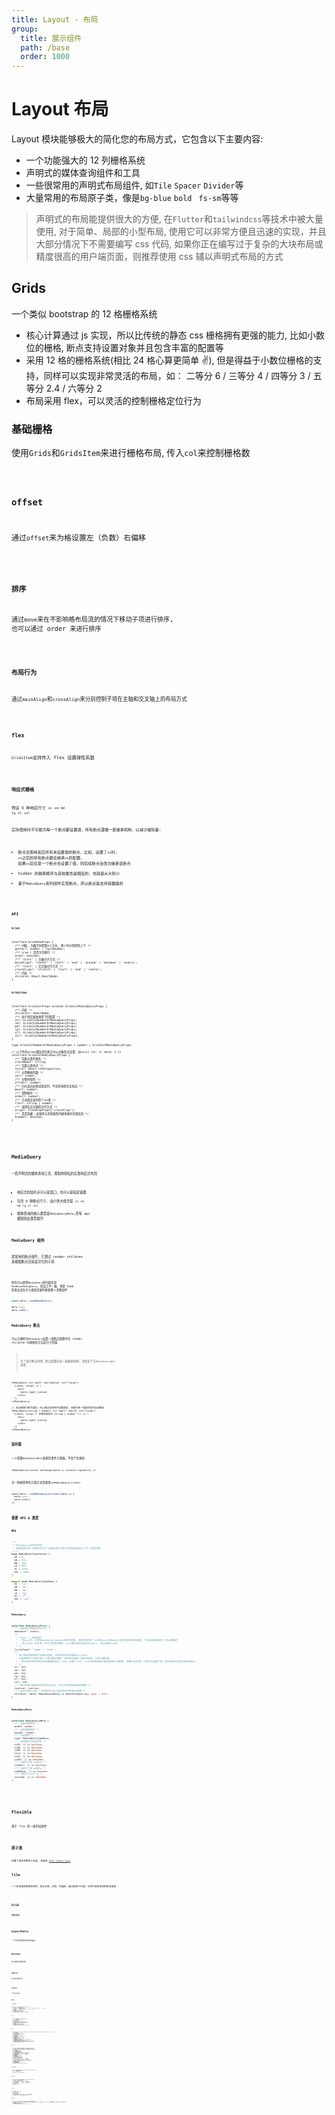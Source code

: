 ```yaml
---
title: Layout - 布局
group:
  title: 展示组件
  path: /base
  order: 1000
---
```


# Layout 布局

Layout 模块能够极大的简化您的布局方式，它包含以下主要内容:

- 一个功能强大的 12 列栅格系统
- 声明式的媒体查询组件和工具
- 一些很常用的声明式布局组件, 如`Tile` `Spacer` `Divider`等
- 大量常用的布局原子类，像是`bg-blue` `bold ` `fs-sm`等等

> 声明式的布局能提供很大的方便, 在`Flutter`和`tailwindcss`等技术中被大量使用, 对于简单、局部的小型布局, 使用它可以非常方便且迅速的实现，并且大部分情况下不需要编写 css 代码, 如果你正在编写过于复杂的大块布局或精度很高的用户端页面，则推荐使用 css 辅以声明式布局的方式

## Grids

一个类似 bootstrap 的 12 格栅格系统

- 核心计算通过 js 实现，所以比传统的静态 css 栅格拥有更强的能力, 比如小数位的栅格, 断点支持设置对象并且包含丰富的配置等
- 采用 12 格的栅格系统(相比 24 格心算更简单 ✌), 但是得益于小数位栅格的支持，同样可以实现非常灵活的布局，如： 二等分 6 / 三等分 4 / 四等分 3 / 五等分 2.4 / 六等分 2
- 布局采用 flex，可以灵活的控制栅格定位行为

### 基础栅格

使用`Grids`和`GridsItem`来进行栅格布局, 传入`col`来控制栅格数

<code src="./grids/base.tsx" />

### offset

通过`offset`来为格设置左（负数）右偏移

<code src="./grids/offset.tsx" />

### 排序

通过`move`来在不影响格布局流的情况下移动子项进行排序, 也可以通过 order 来进行排序

<code src="./grids/order.tsx" />

### 布局行为

通过`mainAlign`和`crossAlign`来分别控制子项在主轴和交叉轴上的布局方式

<code src="./grids/layouts.tsx" />

### flex

`GridsItem`支持传入 flex 设置弹性系数

<code src="./grids/flex.tsx" />

### 响应式栅格

预设 6 种响应尺寸 `xs` `sm` `md` `lg` `xl` `xxl`

实际使用时不可能为每一个断点都设置值，所有断点遵循一套继承机制，以减少编码量:

- 断点会影响其后所有未设置值的断点，比如，设置了`xs`时, `xs`之后的所有断点都会继承`xs`的配置, 如果`xs`后任意一个断点也设置了值，则后续断点会改为继承该断点
- hidden 的继承顺序与其他属性是相反的，也就是从大到小
- 基于`MediaQuery`系列组件实现断点，所以断点是支持容器级的

<code src="./grids/mediaQuery.tsx" />

### API

**`Grids`**

```tsx | pure
interface GridsRowProps {
  /** 间隔, 为数字时控制4个方向, 两个时分别控制上下 */
  gutter?: number | TupleNumber;
  /** true | 是否允许换行 */
  wrap?: boolean;
  /** 'start' | 主轴对齐方式 */
  mainAlign?: 'center' | 'start' | 'end' | 'around' | 'between' | 'evenly';
  /** 'start' | 交叉轴对齐方式 */
  crossAlign?: 'stretch' | 'start' | 'end' | 'center';
  /** 内容 */
  children: React.ReactNode;
}
```

**`GridsItem`**

```tsx | pure
interface GridsColProps extends GridsColMediaQueryProps {
  /** 内容 */
  children?: ReactNode;
  /** 处于特定媒体类型下的配置 */
  xs?: GridsColNumberOrMediaQueryProps;
  sm?: GridsColNumberOrMediaQueryProps;
  md?: GridsColNumberOrMediaQueryProps;
  lg?: GridsColNumberOrMediaQueryProps;
  xl?: GridsColNumberOrMediaQueryProps;
  xxl?: GridsColNumberOrMediaQueryProps;
}

type GridsColNumberOrMediaQueryProps = number | GridsColMediaQueryProps;

// 以下所有props都支持在断点中以对象形式设置，如xs={{ col: 5, move: 2 }}
interface GridsColMediaQueryProps {
  /** 包裹元素的类名 */
  className?: string;
  /** 包裹元素样式 */
  style?: React.CSSProperties;
  /** 占用栅格列数 */
  col?: number;
  /** 左侧间隔列 */
  offset?: number;
  /** 向左或向右移动指定列，不会影响原有文档流 */
  move?: number;
  /** 控制顺序 */
  order?: number;
  /** 手动指定该列的flex值 */
  flex?: string | number;
  /** 该项在交叉轴的对齐方式 */
  align?: FlexWrapProps['crossAlign'];
  /** 是否隐藏, 此属性与其他属性的继承顺序是相反的 */
  hidden?: boolean;
}
```

<br>
<br>

## MediaQuery

一套声明式的媒体查询工具，帮助你轻松的实现响应式布局

- 响应式的监听点可以是窗口，也可以是指定容器
- 包含 6 种断点尺寸, 由小到大依次是 `xs` `sm` `md` `lg` `xl` `xxl`
- 媒体查询的核心类型是`MediaQueryMeta`,所有 api 都围绕此类型展开

### MediaQuery 组件

最常用的断点组件，它通过 render children 来根据断点渲染差异化的子项

<code src="./mediaQuery/base.tsx" />

你也可以使用`MediaQuery`的内部实现 hook`useMediaQuery`, 用法几乎一致，但是 hook 的用法会在尺寸类型变更时更新整个消费组件

```ts
const meta = useMediaQuery();

meta.type;
meta.isSM();
```

### MediaQuery 断点

可以方便的为`MediaQuery`设置一组断点配置并在 render children 中接收符合当前尺寸的值

> 为了减少断点声明，断点配置包含一组继承规则，详情见下方`MediaQuery`api 说明

```tsx | pure
<MediaQuery xs="small" md="medium" xxl="large">
  {(meta, value) => (
    <div>
      {meta.type} {value}
    </div>
  )}
</MediaQuery>

// 如过配置为联合类型，可以通过泛型组件设置类型, 如果为单一类型的话会自动推导
<MediaQuery<string | number> xs="small" md={5} xxl="large">
  {(meta, value /* 这里的类型为 string | number */) => (
    <div>
      {meta.type} {value}
    </div>
  )}
</MediaQuery>
```

### 监听器

一个获取`MediaQueryMeta`变更的事件订阅器，不会产生更新

```tsx | pure
<MediaQueryListener onChange={meta => console.log(meta)} />
```

另一种更简单的订阅方式是使用`useMediaQueryListener`

```ts
const meta = useMediaQueryListener(meta => {
  meta.type;
  meta.isSM();
});
```

### 重要 API & 类型

**`断点`**

```ts
/**
 * MediaQuery的所有类型
 * 判断是否在某一类型的方式为 当前宽度大于等于该类型的值且小于下一类型的值
 * */
enum MediaQueryTypeValues {
  XS = 0,
  SM = 576,
  MD = 768,
  LG = 992,
  XL = 1200,
  XXL = 1600,
}

export enum MediaQueryTypeKeys {
  XS = 'xs',
  SM = 'sm',
  MD = 'md',
  LG = 'lg',
  XL = 'xl',
  XXL = 'xxl',
}
```

**`MediaQuery`**

```ts
interface MediaQueryProps {
  /** 延迟响应变更的时间(ms) */
  debounce?: number;
  /**
   * 'type' | 监听类型
   * - 为type时，只在MediaQueryTypeKey变更时更新, 需要注意的时，此时的width和height值为更新时的快照值, 不应该依赖其进行一些计算操作
   * - 为size时，会在每一次尺寸变更时更新, size模式建议开启debounce, 防止频繁render
   * */
  listenType?: 'type' | 'size';
  /**
   * 处于特定媒体类型下的断点配置, 符合条件的会传递给children
   * 实际使用时不可能为每一个断点都设置值，所有断点遵循一套继承机制，以减少编码量:
   * - 断点会影响其后所有未设置值的断点，比如，设置了xs时, xs之后的所有断点都会继承xs的配置, 如果xs后任意一个断点也设置了值，则后续断点会改为继承该断点
   * */
  xs?: Val;
  sm?: Val;
  md?: Val;
  lg?: Val;
  xl?: Val;
  xxl?: Val;
  /** 默认的断点值继承机制为从左到右，传入此项将其继承顺序颠倒 */
  reverse?: boolean;
  /** 断点内容render, 其接收的value是当前命中的断点配置 */
  children: (meta: MediaQueryMeta) => ReactElement<any, any> | null;
}
```

**`MediaQueryMeta`**

```ts
interface MediaQueryMeta {
  /** 当前容器宽度 */
  width: number;
  /** 当前容器高度 */
  height: number;
  /** 当前类型 */
  type: MediaQueryTypeKeys;
  /** 检测是否为指定类型 */
  isXS: () => boolean;
  isSM: () => boolean;
  isMD: () => boolean;
  isLG: () => boolean;
  isXL: () => boolean;
  isXXL: () => boolean;
  /** 当前尺寸是 xs或sm */
  isSmall: () => boolean;
  /** 当前尺寸是 md或lg */
  isMedium: () => boolean;
  /** 当前尺寸大于 lg */
  isLarge: () => boolean;
}
```

<br>
<br>

## Flexible

基于 flex 的一组布局组件

<code src="./flexDemo.tsx" />

## 原子类

内置了很多常用的工具类, 请查收 [util-class.scss](https://github.com/Iixianjie/sass-stater/blob/master/base/util-class.scss)

## Tile

一个非常常用的布局组件，包含左侧、右侧、内容区、描述区四个位置，可用于很多常见的布局场景

<code src="./tileDemo.tsx" />

## Grid

网格布局

<code src="./gridDemo.tsx" />

## AspectRatio

一个永远保持固定宽高比的盒子

<code src="./aspectRatioDemo.tsx" />

## Divider

易于使用的分割线组件

<code src="./dividerDemo.tsx" />

## Spacer

在元素之间填充空白

<code src="./spacerDemo.tsx" />

## Center

将子组件居中放置

<code src="./centerDemo.tsx" />

## API

**`Column/Row`**

```tsx | pure
interface FlexWrapProps extends DIVProps {
  /** 'start' | 主轴对齐方式 */
  mainAlign?: 'center' | 'start' | 'end' | 'around' | 'between' | 'evenly';
  /** 'start' | 交叉轴对齐方式 */
  crossAlign?: 'stretch' | 'start' | 'end' | 'center';
  /** 内容 */
  children: React.ReactNode;
  /** 指向内部包裹dom的ref */
  innerRef?: React.Ref<HTMLDivElement>;
}
```

**`Flex`**

```tsx | pure
interface FlexProps extends DIVProps {
  /** 1 | 弹性系数 */
  flex?: number | string;
  /** 排序 */
  order?: number;
  /** 单独设置在容器交叉轴上的对齐方式  */
  align?: FlexWrapProps['crossAlign'];
  /** 内容 */
  children?: React.ReactNode;
  /** 指向内部包裹dom的ref */
  innerRef?: React.Ref<HTMLDivElement>;
}
```

**`Tile`**

```tsx | pure
interface TileProps extends Omit<React.PropsWithoutRef<JSX.IntrinsicElements['div']>, 'title'> {
  /** 主要内容 */
  title?: React.ReactNode;
  /** title的别名 */
  children?: React.ReactNode;
  /** 次要内容 */
  desc?: React.ReactNode;
  /** 前导内容 */
  leading?: React.ReactNode;
  /** 尾随内容 */
  trailing?: React.ReactNode;
  /** 纵轴的对齐方式 */
  crossAlign?: FlexWrapProps['crossAlign'];
  /** 指向内部包裹dom的ref */
  innerRef?: React.Ref<HTMLDivElement>;
  /** 内容区域超出是否显示, 默认为隐藏, 以适应更多的场景 */
  overflowVisible?: boolean;
}
```

**`Grid`**

```tsx | pure
interface GridProps extends ComponentBaseProps {
  /** 子元素, 必须是一组可以挂载className和style的元素 */
  children: React.ReactElement | React.ReactElement[];
  /** 总列数 */
  count?: number;
  /** 1 | 网格项的宽高比 */
  aspectRatio?: number;
  /** 网格项的高度, 与aspectRatio选用一种 */
  size?: number;
  /** 网格项间的间距, 优先级小于单独设置的 */
  spacing?: number;
  /** 主轴间距 */
  mainSpacing?: number;
  /** 交叉轴间距 */
  crossSpacing?: number;
  /** true | 是否启用边框 */
  border?: boolean;
  /** 'rgba(0, 0, 0, 0.15)' | 边框颜色 */
  borderColor?: string;
  /** true | 当最后一行不能填满时，是否以空项占位 */
  complete?: boolean;
  /** 表格项的类名 */
  contClassName?: string;
  /** 表格项的样式 */
  contStyle?: React.CSSProperties;
}
```

**`AspectRatio`**

```tsx | pure
interface AspectRatioProps extends ComponentBaseProps {
  /** 1 | 网格项的宽高比 */
  ratio?: number;

  children?: React.ReactNode;
}
```

**`Divider`**

```tsx | pure
interface DividerProps extends ComponentBaseProps {
  /** false | 设置为垂直分割线 */
  vertical?: boolean;
  /** 100%(横向) / 0.5(纵向) | 分割线尺寸 */
  width?: number;
  /** 0.5(横向) / 1.2em(纵向) | 分割线尺寸 */
  height?: number;
  /** 颜色 */
  color?: string;
}
```

**`Spacer`**

```tsx | pure
interface SpacerProps {
  /** 宽度 */
  width?: number;
  /** 16 | 高度,  */
  height?: number;
  /** 如果子项传入一个列表，会在每一个子项间设置间距 */
  children?: React.ReactElement[];
}
```

**`Center`**

```tsx | pure
interface CenterProps extends ComponentBaseProps {
  /** false | 为true时，将尺寸固定到与父元素一致(需要保证父元素position不是static), 为false时，需要通过className或style执行设置尺寸 */
  attach?: boolean;
  /** 需要居中的单个子元素 */
  children?: React.ReactElement | string;
}
```
